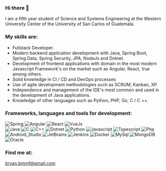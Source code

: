 ### Hi there 👋

<!--
**BryanBmmF/BryanBmmF** is a ✨ _special_ ✨ repository because its `README.md` (this file) appears on your GitHub profile.

Here are some ideas to get you started:

- 🔭 I’m currently working on ...
- 🌱 I’m currently learning ...
- 👯 I’m looking to collaborate on ...
- 🤔 I’m looking for help with ...
- 💬 Ask me about ...
- 📫 How to reach me: ...
- 😄 Pronouns: ...
- ⚡ Fun fact: ...
-->

I am a fifth year student of Science and Systems Engineering at the Western University Center of the University of San Carlos of Guatemala.

### My skills are:

 - Fullstack Developer.
 - Modern backend application development with Java, Spring Boot, Spring Data, Spring Security, JPA, NodeJs and Dotnet.
 - Development of frontend applications with domain in the most modern Javascript Framework's on the market such as Angular, React, Vue among others.
 - Solid knowledge in CI / CD and DevOps processes
 - Use of agile development methodologies such as SCRUM, Kanban, XP.
 - Independence and management of the IDE's most common and used in the development of Java applications.
 - Knowledge of other languages such as Python, PHP, Go, C / C ++.

### Frameworks, languages ​​and tools for development:
![Spring](https://img.shields.io/badge/Spring-999999?style=for-the-badge&amp;logo=Spring&amp;logoColor=green&amp;labelColor=101010)
![Angular](https://img.shields.io/badge/Angular-0f60ca?style=for-the-badge&amp;logo=Angular&amp;logoColor=red&amp;labelColor=101010)
![React](https://img.shields.io/badge/React-89b1e6?style=for-the-badge&amp;logo=React&amp;logoColor=blue&amp;labelColor=101010)
![VueJs](https://img.shields.io/badge/VueJs-89b1e6?style=for-the-badge&amp;logo=V&amp;logoColor=blue&amp;labelColor=101010)</br>
![Java](https://img.shields.io/badge/Java-cbe26f?style=for-the-badge&amp;logo=Java&amp;logoColor=blue&amp;labelColor=101010)
![C](https://img.shields.io/badge/C_Native-6fe2dc?style=for-the-badge&amp;logo=C&amp;logoColor=blue&amp;labelColor=101010)
![C++](https://img.shields.io/badge/C++_Native-6fd4e2?style=for-the-badge&amp;logo=cplusplus&amp;logoColor=green&amp;labelColor=101010)
![Dotnet](https://img.shields.io/badge/.NetCore_Dotnet_ASP-986fe2?style=for-the-badge&amp;logo=dotnet&amp;logoColor=white&amp;labelColor=101010)
![Python](https://img.shields.io/badge/Python-d9f40f?style=for-the-badge&amp;logo=Python&amp;logoColor=blue&amp;labelColor=101010)
![Javascript](https://img.shields.io/badge/Javascript-f2f5d9?style=for-the-badge&amp;logo=Javascript&amp;logoColor=yellow&amp;labelColor=101010)
![Typescript](https://img.shields.io/badge/Typescript-27899f?style=for-the-badge&amp;logo=Typescript&amp;logoColor=blue&amp;labelColor=101010)
![Php](https://img.shields.io/badge/PHP-70279f?style=for-the-badge&amp;logo=php&amp;logoColor=purple&amp;labelColor=101010)</br>
![Android_Studio](https://img.shields.io/badge/Android_Studio-928d96?style=for-the-badge&amp;logo=Android&amp;logoColor=green&amp;labelColor=101010)
![JetBrains](https://img.shields.io/badge/JetBrains-ef863f?style=for-the-badge&amp;logo=jetbrains&amp;logoColor=white&amp;labelColor=101010)
![Jenkins](https://img.shields.io/badge/Jenkins-a5a598?style=for-the-badge&amp;logo=jenkins&amp;logoColor=red&amp;labelColor=101010)
![Docker](https://img.shields.io/badge/Docker-608dab?style=for-the-badge&amp;logo=docker&amp;logoColor=blue&amp;labelColor=101010)
![MySql](https://img.shields.io/badge/MySQL-635f22?style=for-the-badge&amp;logo=mysql&amp;logoColor=blue&amp;labelColor=101010)
![MongoDB](https://img.shields.io/badge/MongoDB-4a6322?style=for-the-badge&amp;logo=mongodb&amp;logoColor=green&amp;labelColor=101010)
![Oracle](https://img.shields.io/badge/Oracle-596f7d?style=for-the-badge&amp;logo=oracle&amp;logoColor=red&amp;labelColor=101010)</br>


### Find me at:

bryan.bmmf@gmail.com


